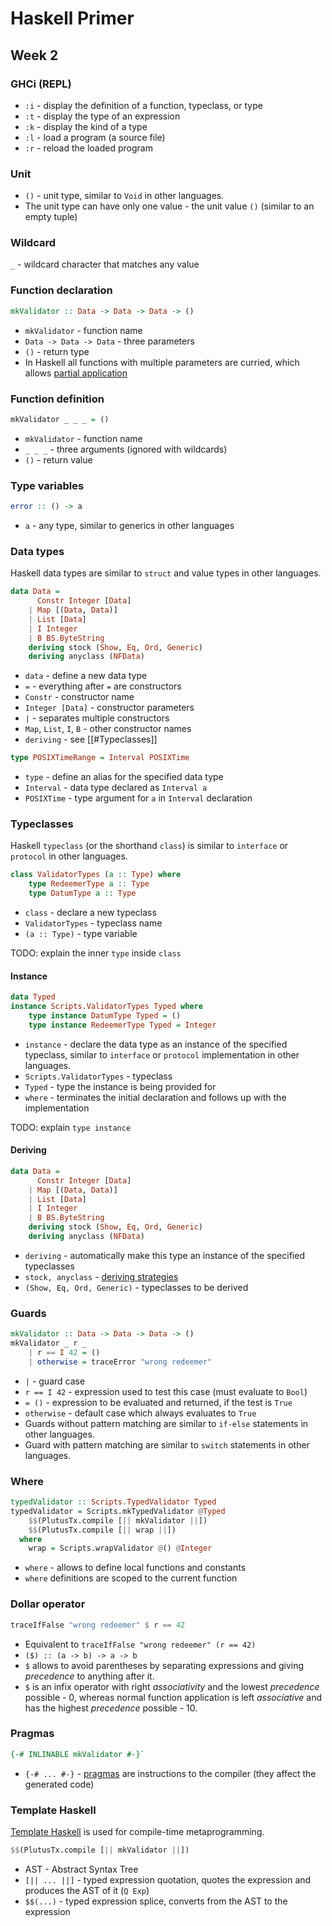 # Haskell Primer

## Week 2

### GHCi (REPL)

* `:i` - display the definition of a function, typeclass, or type
* `:t` - display the type of an expression
* `:k` - display the kind of a type
* `:l` - load a program (a source file)
* `:r` - reload the loaded program

### Unit

* `()` - unit type, similar to `Void` in other languages.
* The unit type can have only one value - the unit value `()` (similar to an empty tuple)

### Wildcard

`_` - wildcard character that matches any value

### Function declaration

```haskell
mkValidator :: Data -> Data -> Data -> ()
```

* `mkValidator` - function name
* `Data -> Data -> Data` - three parameters 
* `()` - return type
* In Haskell all functions with multiple parameters are curried, which allows [partial application](https://wiki.haskell.org/Partial_application)

### Function definition

```haskell
mkValidator _ _ _ = ()
```

* `mkValidator` - function name
* `_ _ _` - three arguments (ignored with wildcards)
* `()` - return value

### Type variables

```haskell
error :: () -> a
```

* `a` - any type, similar to generics in other languages

### Data types

 Haskell data types are similar to `struct` and value types in other languages.

```haskell
data Data =
      Constr Integer [Data]
    | Map [(Data, Data)]
    | List [Data]
    | I Integer
    | B BS.ByteString
    deriving stock (Show, Eq, Ord, Generic)
    deriving anyclass (NFData)
```

* `data` - define a new data type
* `=` - everything after `=` are constructors
* `Constr` - constructor name
* `Integer [Data]` - constructor parameters
*  `|` - separates multiple constructors
* `Map`, `List`, `I`, `B` - other constructor names
* `deriving` - see [[#Typeclasses]]

```haskell
type POSIXTimeRange = Interval POSIXTime
```

* `type` - define an alias for the specified data type
* `Interval` - data type declared as `Interval a`
* `POSIXTime` - type argument for `a` in `Interval` declaration

### Typeclasses

Haskell `typeclass` (or the shorthand `class`) is similar to `interface` or `protocol` in other languages.

```haskell
class ValidatorTypes (a :: Type) where
    type RedeemerType a :: Type
    type DatumType a :: Type
```

* `class` - declare a new typeclass
* `ValidatorTypes` - typeclass name
* `(a :: Type)` - type variable

TODO: explain the inner `type` inside `class`

#### Instance

```haskell
data Typed
instance Scripts.ValidatorTypes Typed where
	type instance DatumType Typed = ()
	type instance RedeemerType Typed = Integer
```

* `instance` - declare the data type as an instance of the specified typeclass, similar to `interface` or `protocol` implementation in other languages.
* `Scripts.ValidatorTypes` - typeclass
* `Typed` - type the instance is being provided for
* `where` - terminates the initial declaration and follows up with the implementation

TODO: explain `type instance`

#### Deriving

```haskell
data Data =
      Constr Integer [Data]
    | Map [(Data, Data)]
    | List [Data]
    | I Integer
    | B BS.ByteString
    deriving stock (Show, Eq, Ord, Generic)
    deriving anyclass (NFData)
```

* `deriving`  - automatically make this type an instance of the specified typeclasses
* `stock, anyclass` - [deriving strategies](https://downloads.haskell.org/~ghc/latest/docs/html/users_guide/exts/deriving_strategies.html?highlight=deriving%20strategies)
* `(Show, Eq, Ord, Generic)` - typeclasses to be derived

### Guards

```haskell
mkValidator :: Data -> Data -> Data -> ()
mkValidator _ r _
    | r == I 42 = ()
    | otherwise = traceError "wrong redeemer"
```

* `|` - guard case
* `r == I 42` - expression used to test this case (must evaluate to `Bool`)
* `= ()` - expression to be evaluated and returned, if the test is `True`
* `otherwise` - default case which always evaluates to `True`
* Guards without pattern matching are similar to `if-else` statements in other languages.
* Guard with pattern matching are similar to `switch` statements in other languages.

### Where

```haskell
typedValidator :: Scripts.TypedValidator Typed
typedValidator = Scripts.mkTypedValidator @Typed
    $$(PlutusTx.compile [|| mkValidator ||])
    $$(PlutusTx.compile [|| wrap ||])
  where
    wrap = Scripts.wrapValidator @() @Integer
```

* `where` - allows to define local functions and constants
* `where` definitions are scoped to the current function 

### Dollar operator

```haskell
traceIfFalse "wrong redeemer" $ r == 42
```

* Equivalent to `traceIfFalse "wrong redeemer" (r == 42)`
* `($) :: (a -> b) -> a -> b`
* `$` allows to avoid parentheses by separating expressions and giving *precedence* to anything after it.
* `$` is an infix operator with right *associativity* and the lowest *precedence* possible - 0, whereas normal function application is left *associative* and has the highest *precedence* possible - 10.

### Pragmas

```haskell
{-# INLINABLE mkValidator #-}`
```

* `{-# ... #-}` - [pragmas](https://downloads.haskell.org/~ghc/latest/docs/html/users_guide/exts/pragmas.html) are instructions to the compiler (they affect the generated code)

### Template Haskell

[Template Haskell](https://downloads.haskell.org/~ghc/latest/docs/html/users_guide/exts/template_haskell.html) is used for compile-time metaprogramming.

```haskell
$$(PlutusTx.compile [|| mkValidator ||])
```

* AST - Abstract Syntax Tree
* `[|| ... ||]` - typed expression quotation, quotes the expression and produces the AST of it (`Q Exp`)
* `$$(...)` - typed expression splice, converts from the AST to the expression